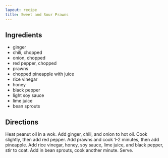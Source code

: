 ```yaml
---
layout: recipe
title: Sweet and Sour Prawns
---
```


## Ingredients

* ginger
* chili, chopped
* onion, chopped
* red pepper, chopped
* prawns
* chopped pineapple with juice
* rice vinegar
* honey
* black pepper
* light soy sauce
* lime juice
* bean sprouts

## Directions

Heat peanut oil in a wok. Add ginger, chili, and onion to hot oil. Cook
slightly, then add red pepper. Add prawns and cook 1-2 minutes, then add
pineapple. Add rice vinegar, honey, soy sauce, lime juice, and black
pepper, stir to coat. Add in bean sprouts, cook another minute. Serve.
